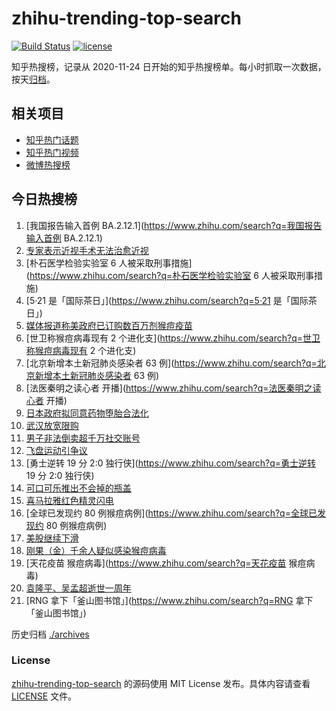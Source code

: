 # zhihu-trending-top-search

[![Build Status](https://github.com/justjavac/zhihu-trending-top-search/workflows/ci/badge.svg?branch=main)](https://github.com/justjavac/zhihu-trending-top-search/actions)
[![license](https://img.shields.io/github/license/justjavac/zhihu-trending-top-search)](https://github.com/justjavac/zhihu-trending-top-search/blob/main/LICENSE)

知乎热搜榜，记录从 2020-11-24 日开始的知乎热搜榜单。每小时抓取一次数据，按天[归档](./archives)。

## 相关项目

- [知乎热门话题](https://github.com/justjavac/zhihu-trending-hot-questions)
- [知乎热门视频](https://github.com/justjavac/zhihu-trending-hot-video)
- [微博热搜榜](https://github.com/justjavac/weibo-trending-hot-search)

## 今日热搜榜

<!-- BEGIN -->
<!-- 最后更新时间 Mon May 23 2022 11:48:24 GMT+0800 (China Standard Time) -->

1. [我国报告输入首例 BA.2.12.1](https://www.zhihu.com/search?q=我国报告输入首例 BA.2.12.1)
1. [专家表示近视手术无法治愈近视](https://www.zhihu.com/search?q=专家表示近视手术无法治愈近视)
1. [朴石医学检验实验室 6 人被采取刑事措施](https://www.zhihu.com/search?q=朴石医学检验实验室 6 人被采取刑事措施)
1. [5·21 是「国际茶日」](https://www.zhihu.com/search?q=5·21 是「国际茶日」)
1. [媒体报道称美政府已订购数百万剂猴痘疫苗](https://www.zhihu.com/search?q=媒体报道称美政府已订购数百万剂猴痘疫苗)
1. [世卫称猴痘病毒现有 2 个进化支](https://www.zhihu.com/search?q=世卫称猴痘病毒现有 2 个进化支)
1. [北京新增本土新冠肺炎感染者 63 例](https://www.zhihu.com/search?q=北京新增本土新冠肺炎感染者 63 例)
1. [法医秦明之读心者 开播](https://www.zhihu.com/search?q=法医秦明之读心者 开播)
1. [日本政府拟同意药物堕胎合法化](https://www.zhihu.com/search?q=日本政府拟同意药物堕胎合法化)
1. [武汉放宽限购](https://www.zhihu.com/search?q=武汉放宽限购)
1. [男子非法倒卖超千万社交账号](https://www.zhihu.com/search?q=男子非法倒卖超千万社交账号)
1. [飞盘运动引争议](https://www.zhihu.com/search?q=飞盘运动引争议)
1. [勇士逆转 19 分 2:0 独行侠](https://www.zhihu.com/search?q=勇士逆转 19 分 2:0 独行侠)
1. [可口可乐推出不会掉的瓶盖](https://www.zhihu.com/search?q=可口可乐推出不会掉的瓶盖)
1. [喜马拉雅红色精灵闪电](https://www.zhihu.com/search?q=喜马拉雅红色精灵闪电)
1. [全球已发现约 80 例猴痘病例](https://www.zhihu.com/search?q=全球已发现约 80 例猴痘病例)
1. [美股继续下滑](https://www.zhihu.com/search?q=美股继续下滑)
1. [刚果（金）千余人疑似感染猴痘病毒](https://www.zhihu.com/search?q=刚果（金）千余人疑似感染猴痘病毒)
1. [天花疫苗 猴痘病毒](https://www.zhihu.com/search?q=天花疫苗 猴痘病毒)
1. [袁隆平、吴孟超逝世一周年](https://www.zhihu.com/search?q=袁隆平、吴孟超逝世一周年)
1. [RNG 拿下「釜山图书馆」](https://www.zhihu.com/search?q=RNG 拿下「釜山图书馆」)

<!-- END -->

历史归档 [./archives](./archives)

### License

[zhihu-trending-top-search](https://github.com/justjavac/zhihu-trending-top-search)
的源码使用 MIT License 发布。具体内容请查看 [LICENSE](./LICENSE) 文件。
